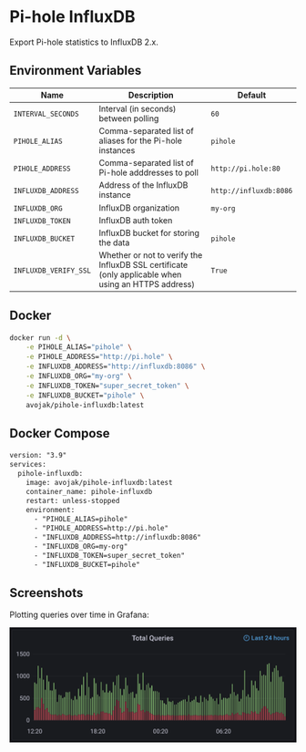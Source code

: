 # Pi-hole InfluxDB

Export Pi-hole statistics to InfluxDB 2.x.

## Environment Variables

| Name | Description | Default |
| ---- | ----------- | ------- |
| `INTERVAL_SECONDS` | Interval (in seconds) between polling | `60` |
| `PIHOLE_ALIAS` | Comma-separated list of aliases for the Pi-hole instances | `pihole` |
| `PIHOLE_ADDRESS` | Comma-separated list of Pi-hole adddresses to poll | `http://pi.hole:80` |
| `INFLUXDB_ADDRESS` | Address of the InfluxDB instance | `http://influxdb:8086` |
| `INFLUXDB_ORG` | InfluxDB organization | `my-org` |
| `INFLUXDB_TOKEN` | InfluxDB auth token |  |
| `INFLUXDB_BUCKET` | InfluxDB bucket for storing the data | `pihole` |
| `INFLUXDB_VERIFY_SSL` | Whether or not to verify the InfluxDB SSL certificate (only applicable when using an HTTPS address) | `True` |

## Docker

```bash
docker run -d \
    -e PIHOLE_ALIAS="pihole" \
    -e PIHOLE_ADDRESS="http://pi.hole" \
    -e INFLUXDB_ADDRESS="http://influxdb:8086" \
    -e INFLUXDB_ORG="my-org" \
    -e INFLUXDB_TOKEN="super_secret_token" \
    -e INFLUXDB_BUCKET="pihole" \
    avojak/pihole-influxdb:latest
```

## Docker Compose

```
version: "3.9"
services:
  pihole-influxdb:
    image: avojak/pihole-influxdb:latest
    container_name: pihole-influxdb
    restart: unless-stopped
    environment:
      - "PIHOLE_ALIAS=pihole"
      - "PIHOLE_ADDRESS=http://pi.hole"
      - "INFLUXDB_ADDRESS=http://influxdb:8086"
      - "INFLUXDB_ORG=my-org"
      - "INFLUXDB_TOKEN=super_secret_token"
      - "INFLUXDB_BUCKET=pihole"
```

## Screenshots

Plotting queries over time in Grafana:

![Queries Over Time](screenshots/queries_over_time.png)